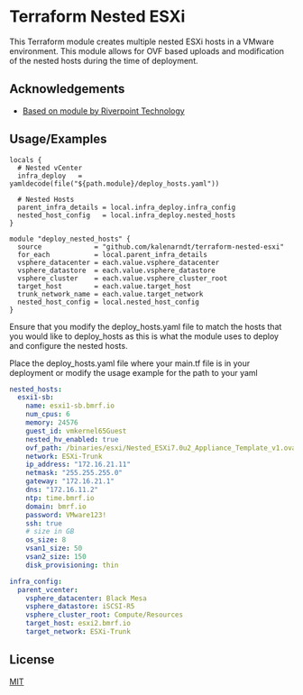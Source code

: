 
# Terraform Nested ESXi

This Terraform module creates multiple nested ESXi hosts in a VMware environment. This module allows for OVF based uploads and modification of the nested hosts during the time of deployment.


## Acknowledgements

 - [Based on module by Riverpoint Technology](https://github.com/rptcloud/terraform-vsphere-nestedesxi)

  
## Usage/Examples

```hcl
locals {
  # Nested vCenter
  infra_deploy   = yamldecode(file("${path.module}/deploy_hosts.yaml"))

  # Nested Hosts
  parent_infra_details = local.infra_deploy.infra_config
  nested_host_config   = local.infra_deploy.nested_hosts
}

module "deploy_nested_hosts" {
  source             = "github.com/kalenarndt/terraform-nested-esxi"
  for_each           = local.parent_infra_details
  vsphere_datacenter = each.value.vsphere_datacenter
  vsphere_datastore  = each.value.vsphere_datastore
  vsphere_cluster    = each.value.vsphere_cluster_root
  target_host        = each.value.target_host
  trunk_network_name = each.value.target_network
  nested_host_config = local.nested_host_config
}
```

Ensure that you modify the deploy_hosts.yaml file to match the hosts that you would like to deploy_hosts as this is what the module uses to deploy and configure the nested hosts.

Place the deploy_hosts.yaml file where your main.tf file is in your deployment or modify the usage example for the path to your yaml

```yaml
nested_hosts:
  esxi1-sb:
    name: esxi1-sb.bmrf.io
    num_cpus: 6
    memory: 24576
    guest_id: vmkernel65Guest
    nested_hv_enabled: true
    ovf_path: /binaries/esxi/Nested_ESXi7.0u2_Appliance_Template_v1.ova
    network: ESXi-Trunk
    ip_address: "172.16.21.11"
    netmask: "255.255.255.0"
    gateway: "172.16.21.1"
    dns: "172.16.11.2"
    ntp: time.bmrf.io
    domain: bmrf.io  
    password: VMware123!
    ssh: true
    # size in GB
    os_size: 8
    vsan1_size: 50
    vsan2_size: 150
    disk_provisioning: thin

infra_config:
  parent_vcenter:
    vsphere_datacenter: Black Mesa
    vsphere_datastore: iSCSI-R5
    vsphere_cluster_root: Compute/Resources
    target_host: esxi2.bmrf.io
    target_network: ESXi-Trunk
```

  
## License

[MIT](https://choosealicense.com/licenses/mit/)

  